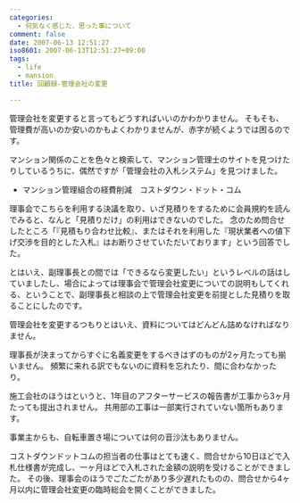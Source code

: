 ```yaml
---
categories:
  - 何気なく感じた、思った事について
comment: false
date: 2007-06-13 12:51:27
iso8601: 2007-06-13T12:51:27+09:00
tags:
  - life
  - mansion
title: 回顧録-管理会社の変更

---
```


管理会社を変更すると言ってもどうすればいいのかわかりません。
そもそも、管理費が高いのか安いのかもよくわかりませんが、赤字が続くようでは困るのです。

マンション関係のことを色々と検索して、マンション管理士のサイトを見つけたりしているうちに、偶然ですが「管理会社の入札システム」を見つけました。

- マンション管理組合の経費削減　コストダウン・ドット・コム

理事会でこちらを利用する決議を取り、いざ見積りをするために会員規約を読んでみると、なんと「見積りだけ」の利用はできないのでした。
念のため問合せしたところ「『見積もり合わせ比較』、またはそれを利用した『現状業者への値下げ交渉を目的とした入札』はお断りさせていただいております」という回答でした。

とはいえ、副理事長との間では「できるなら変更したい」というレベルの話はしていましたし、場合によっては理事会で管理会社変更についての説明もしてくれる、ということで、副理事長と相談の上で管理会社変更を前提とした見積りを取ることにしたのです。

管理会社を変更するつもりとはいえ、資料についてはどんどん詰めなければなりません。

理事長が決まってからすぐに名義変更をするべきはずのものが2ヶ月たっても揃いません。
頻繁に来れる訳でもないのに資料を忘れたり、間に合わなかったり。

施工会社のほうはというと、1年目のアフターサービスの報告書が工事から3ヶ月たっても提出されません。
共用部の工事は一部実行されていない箇所もあります。

事業主からも、自転車置き場については何の音沙汰もありません。

コストダウンドットコムの担当者の仕事はとても速く、問合せから10日ほどで入札仕様書が完成し、一ヶ月ほどで入札された金額の説明を受けることができました。
その後、理事会のほうでごたごたがあり多少遅れたものの、問合せから4ヶ月以内に管理会社変更の臨時総会を開くことができました。
